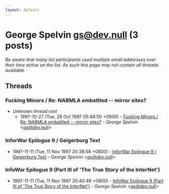 ```yaml
---
layout: default
---
```


# George Spelvin <gs@dev.null> (3 posts)

_Be aware that many list participants used multiple email addresses over their time active on the list. As such this page may not contain all threads available._

## Threads

### Fucking Minors / Re: NABMLA embattled -- mirror sites?
+ _Unknown thread root_
  + 1997-10-27 (Tue, 28 Oct 1997 05:48:50 +0800) - [Fucking Minors / Re: NABMLA embattled -- mirror sites?](/archive/1997/10/6f1daccab49ec461a5c953d0cb63ee64e182d539deb20f4013fc82621904277e) - _George Spelvin \<gs@dev.null\>_

### InforWar Epilogue 9 / Geigerburg Text
+ 1997-11-11 (Tue, 11 Nov 1997 20:38:58 +0800) - [InforWar Epilogue 9 / Geigerburg Text](/archive/1997/11/00e663a3989d67cf3d566750d26bffd2a490e9573d3c2dc470f61532a5f3218e) - _George Spelvin \<gs@dev.null\>_

### InfoWar Epilogue 9 (Part III of 'The True Story of the InterNet')
+ 1997-11-11 (Tue, 11 Nov 1997 20:40:49 +0800) - [InfoWar Epilogue 9 (Part III of 'The True Story of the InterNet')](/archive/1997/11/6e208a1cbe1b08f5a3cfdca5d4ba872e59be40c4e7b29e23c0991e392a3c4432) - _George Spelvin \<gs@dev.null\>_

